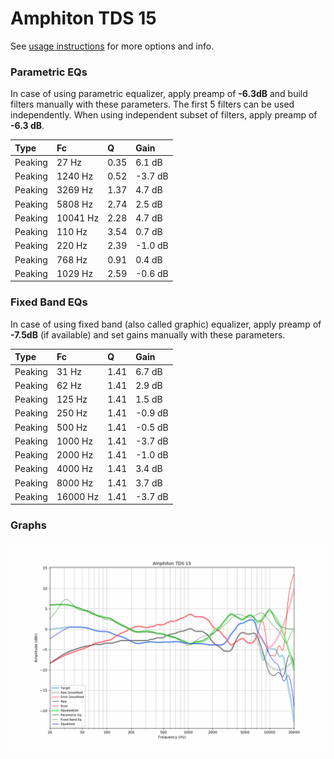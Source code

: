 # Amphiton TDS 15
See [usage instructions](https://github.com/jaakkopasanen/AutoEq#usage) for more options and info.

### Parametric EQs
In case of using parametric equalizer, apply preamp of **-6.3dB** and build filters manually
with these parameters. The first 5 filters can be used independently.
When using independent subset of filters, apply preamp of **-6.3 dB**.

| Type    | Fc       |    Q | Gain    |
|:--------|:---------|:-----|:--------|
| Peaking | 27 Hz    | 0.35 | 6.1 dB  |
| Peaking | 1240 Hz  | 0.52 | -3.7 dB |
| Peaking | 3269 Hz  | 1.37 | 4.7 dB  |
| Peaking | 5808 Hz  | 2.74 | 2.5 dB  |
| Peaking | 10041 Hz | 2.28 | 4.7 dB  |
| Peaking | 110 Hz   | 3.54 | 0.7 dB  |
| Peaking | 220 Hz   | 2.39 | -1.0 dB |
| Peaking | 768 Hz   | 0.91 | 0.4 dB  |
| Peaking | 1029 Hz  | 2.59 | -0.6 dB |

### Fixed Band EQs
In case of using fixed band (also called graphic) equalizer, apply preamp of **-7.5dB**
(if available) and set gains manually with these parameters.

| Type    | Fc       |    Q | Gain    |
|:--------|:---------|:-----|:--------|
| Peaking | 31 Hz    | 1.41 | 6.7 dB  |
| Peaking | 62 Hz    | 1.41 | 2.9 dB  |
| Peaking | 125 Hz   | 1.41 | 1.5 dB  |
| Peaking | 250 Hz   | 1.41 | -0.9 dB |
| Peaking | 500 Hz   | 1.41 | -0.5 dB |
| Peaking | 1000 Hz  | 1.41 | -3.7 dB |
| Peaking | 2000 Hz  | 1.41 | -1.0 dB |
| Peaking | 4000 Hz  | 1.41 | 3.4 dB  |
| Peaking | 8000 Hz  | 1.41 | 3.7 dB  |
| Peaking | 16000 Hz | 1.41 | -3.7 dB |

### Graphs
![](./Amphiton%20TDS%2015.png)